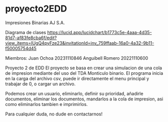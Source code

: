 # proyecto2EDD

Impresiones Binarias AJ S.A.

Diagrama de clases
https://lucid.app/lucidchart/b1773c5e-4aaa-4d35-81d7-af83fe8cba6f/edit?view_items=IUgQ4pyFze23&invitationId=inv_759ffaab-16a0-4a32-9b11-f50005754d45

Miembros:
Juan Ochoa 20231110846
Anguibell Romero 20221110600

Proyecto 2 de EDD
El proyecto se basa en crear una simulacion de una cola de impresion mediante del uso del TDA Monticulo binario.
El programa inicia en la carga del archivo csv, puede ir directamente el menu principal y trabajar de 0, o cargar un archivo. 

Podemos crear un usuario, eliminarlo, definir su prioridad, añadirle documentos, eliminar los documentos, mandarlos a la cola de impresion, asi como eliminarlos tambien e imprimirlos.

Para cualquier duda, no dude en contactarnos!
